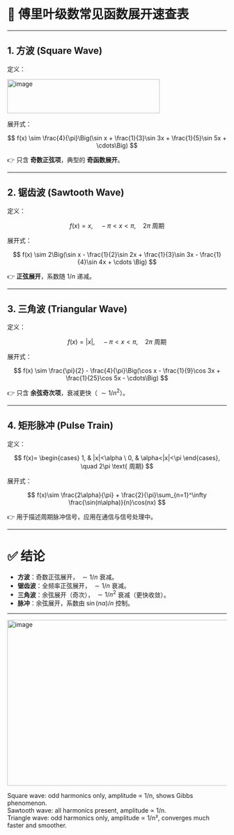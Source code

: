 

# 📌 傅里叶级数常见函数展开速查表

---

## 1. **方波 (Square Wave)**

定义：

<img width="350" height="78" alt="image" src="https://github.com/user-attachments/assets/1fe24609-f422-42da-8249-9ad33bc2efcc" />


展开式：

$$
f(x) \sim \frac{4}{\pi}\Big(\sin x + \frac{1}{3}\sin 3x + \frac{1}{5}\sin 5x + \cdots\Big)
$$

👉 只含 **奇数正弦项**，典型的 **奇函数展开**。

---

## 2. **锯齿波 (Sawtooth Wave)**

定义：

$$
f(x)=x, \quad -\pi<x<\pi, \quad 2\pi \text{ 周期}
$$

展开式：

$$
f(x) \sim 2\Big(\sin x - \frac{1}{2}\sin 2x + \frac{1}{3}\sin 3x - \frac{1}{4}\sin 4x + \cdots \Big)
$$

👉 **正弦展开**，系数随 $1/n$ 递减。

---

## 3. **三角波 (Triangular Wave)**

定义：

$$
f(x)=|x|, \quad -\pi<x<\pi, \quad 2\pi \text{ 周期}
$$

展开式：

$$
f(x) \sim \frac{\pi}{2} - \frac{4}{\pi}\Big(\cos x - \frac{1}{9}\cos 3x + \frac{1}{25}\cos 5x - \cdots\Big)
$$

👉 只含 **余弦奇次项**，衰减更快（ $\sim 1/n^2$）。

---

## 4. **矩形脉冲 (Pulse Train)**

定义：

$$
f(x)=
\begin{cases}
1, & |x|<\alpha \
0, & \alpha<|x|<\pi
\end{cases}, \quad 2\pi \text{ 周期}
$$

展开式：

$$
f(x)\sim \frac{2\alpha}{\pi} + \frac{2}{\pi}\sum_{n=1}^\infty \frac{\sin(n\alpha)}{n}\cos(nx)
$$

👉 用于描述周期脉冲信号，应用在通信与信号处理中。

---

# ✅ 结论

* **方波**：奇数正弦展开， $\sim 1/n$ 衰减。
* **锯齿波**：全频率正弦展开， $\sim 1/n$ 衰减。
* **三角波**：余弦展开（奇次）， $\sim 1/n^2$ 衰减（更快收敛）。
* **脉冲**：余弦展开，系数由 $\sin(n\alpha)/n$ 控制。

---

<img width="600" height="380" alt="image" src="https://github.com/user-attachments/assets/1d29f37d-aaf1-47a5-837c-a425d8a52c27" />
  
Square wave: odd harmonics only, amplitude ∝ 1/n, shows Gibbs phenomenon.  
Sawtooth wave: all harmonics present, amplitude ∝ 1/n.  
Triangle wave: odd harmonics only, amplitude ∝ 1/n², converges much faster and smoother.  

